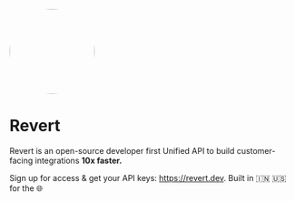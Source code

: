 <p>
<img width="150" style="border-radius:75px;" src="https://res.cloudinary.com/dfcnic8wq/image/upload/v1673932396/Revert/Revert_logo_x5ysgh.png"/>
<h1 ><b>Revert</b></h1>

Revert is an open-source developer first Unified API to build customer-facing integrations <b>10x faster.</b>
<br/>

Sign up for access & get your API keys: https://revert.dev. Built in 🇮🇳 🇺🇸 for the 🌐

